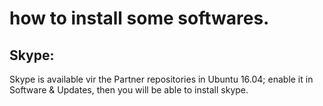 # how to install some softwares.

## Skype:
Skype is available vir the Partner repositories in Ubuntu 16.04; enable it in Software & Updates, 
then you will be able to install skype.
